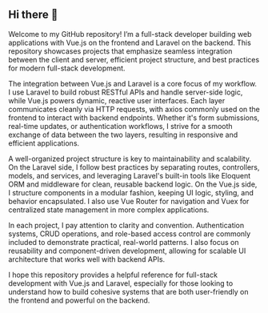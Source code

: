 ## Hi there 👋

Welcome to my GitHub repository! I’m a full-stack developer building web applications with Vue.js on the frontend and Laravel on the backend. This repository showcases projects that emphasize seamless integration between the client and server, efficient project structure, and best practices for modern full-stack development.

The integration between Vue.js and Laravel is a core focus of my workflow. I use Laravel to build robust RESTful APIs and handle server-side logic, while Vue.js powers dynamic, reactive user interfaces. Each layer communicates cleanly via HTTP requests, with axios commonly used on the frontend to interact with backend endpoints. Whether it's form submissions, real-time updates, or authentication workflows, I strive for a smooth exchange of data between the two layers, resulting in responsive and efficient applications.

A well-organized project structure is key to maintainability and scalability. On the Laravel side, I follow best practices by separating routes, controllers, models, and services, and leveraging Laravel's built-in tools like Eloquent ORM and middleware for clean, reusable backend logic. On the Vue.js side, I structure components in a modular fashion, keeping UI logic, styling, and behavior encapsulated. I also use Vue Router for navigation and Vuex for centralized state management in more complex applications.

In each project, I pay attention to clarity and convention. Authentication systems, CRUD operations, and role-based access control are commonly included to demonstrate practical, real-world patterns. I also focus on reusability and component-driven development, allowing for scalable UI architecture that works well with backend APIs.

I hope this repository provides a helpful reference for full-stack development with Vue.js and Laravel, especially for those looking to understand how to build cohesive systems that are both user-friendly on the frontend and powerful on the backend.
